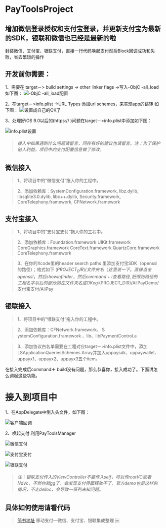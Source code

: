 # PayToolsProject
## 增加微信登录授权和支付宝登录，并更新支付宝为最新的SDK，银联和微信也已经是最新的啦

封装微信、支付宝、银联支付，直接一行代码唤起支付然后Block回调成功和失败，省去繁琐的操作

## 开发前你需要：
1、需要在 target－> build settings -> other linker flags ->写入-ObjC   -all_load 如下图：
![-ObjC   -all_load配置](http://upload-images.jianshu.io/upload_images/1071689-bb9ccebb6eebb1a5.png?imageMogr2/auto-orient/strip%7CimageView2/2/w/1240)

2、在target－>info.plist ->URL Types 添加url schemes，来实现app的跳转 如下图：
![设置成自己的OK了](http://upload-images.jianshu.io/upload_images/1071689-ae73bfece6b47626.png?imageMogr2/auto-orient/strip%7CimageView2/2/w/1240)

3、处理好iOS 9.0以后的(https:// )问题在target－>info.plist中添加如下图：

![info.plist设置](http://upload-images.jianshu.io/upload_images/1071689-b7dda2eaa74161a2.png?imageMogr2/auto-orient/strip%7CimageView2/2/w/1240)
> ###### 接入中如果遇到什么问题请留言，同样有好的建议也请留言。注：为了保护他人利益，项目中的支付配置信息做了修改。

## 微信接入

> 1、将项目中的“微信支付”拖入你的工程中。

> 2、添加依赖库：SystemConfiguration.framework, libz.dylib, libsqlite3.0.dylib, libc++.dylib, Security.framework, CoreTelephony.framework, CFNetwork.framework

## 支付宝接入

>1、将项目中的“支付宝支付”拖入你的工程中。

>2、添加依赖库：Foundation.framework UIKit.framework  CoreGraphics.framework CoreText.framework  QuartzCore.framework  CoreTelephony.framework

>3、在你的Xcode里的header search paths 里添加支付宝SDK（openssl的路径）；格式如下  $(PROJECT_DIR)/文件夹名        （这里说一下，直接点击openssl，然后showinfinder，然后command + i  查看路径,把得到路径的工程名字以后的部分加在文件夹名这OK       eg:$(PROJECT_DIR)/AllPayDemo/支付宝支付/AliPay

## 银联接入

>1、将项目中的“银联支付”拖入你的工程中。

>2、添加依赖库：CFNetwork.framework、ＳystemConfiguration.framework 、lib、libPaymentControl.a

>3、添加协议白名单需要在工程对应target－>info.plist文件中，添加LSApplicationQueriesSchemes  Array并加入uppaysdk、uppaywallet、uppayx1、uppayx2、uppayx3五个item。

在接入完成后command＋ build没有问题，那么恭喜你，接入成功了。下面讲怎么调起这些功能。

# 接入到项目中
1、在AppDelegate中倒入头文件，如下图：

![客户端回调](http://upload-images.jianshu.io/upload_images/1071689-5f2cc49b6c8f49c8.png?imageMogr2/auto-orient/strip%7CimageView2/2/w/1240)

2、唤起支付 利用PayToolsManager

![微信支付](http://upload-images.jianshu.io/upload_images/1071689-a5938c33aab375db.png?imageMogr2/auto-orient/strip%7CimageView2/2/w/1240)

![支付宝支付](http://upload-images.jianshu.io/upload_images/1071689-22c7f830689ef568.png?imageMogr2/auto-orient/strip%7CimageView2/2/w/1240)

![银联支付](http://upload-images.jianshu.io/upload_images/1071689-071d74d9982805c0.png?imageMogr2/auto-orient/strip%7CimageView2/2/w/1240)
> ###### 注：银联支付传入的ViewController不要传入self，可以传rootVC或者NaVc，不然你就gg了，会发现支付界面释放不了，官方demo也是这样的情况，不走delloc，会导致一系列未知问题。


## 具体如何使用请看代码

> [简书地址](http://www.jianshu.com/p/1bf40bf20e3e)
移动支付—微信、支付宝、银联集成整理 
￼
